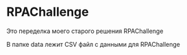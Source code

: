 # RPAChallenge

Это переделка моего старого решения RPAChallenge

В папке data лежит CSV файл с данными для RPAChallenge
